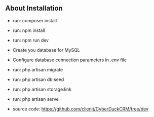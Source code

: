 ## About Installation

- run: composer install
- run: npm install
- run: npm run dev
- Create you database for MySQL
- Configure database connection parameters in .env file
- run: php artisan migrate
- run: php artisan db:seed
- run: php artisan storage:link
- run: php artisan serve

- source code: https://github.com/clienit/CyberDuckCRM/tree/dev
